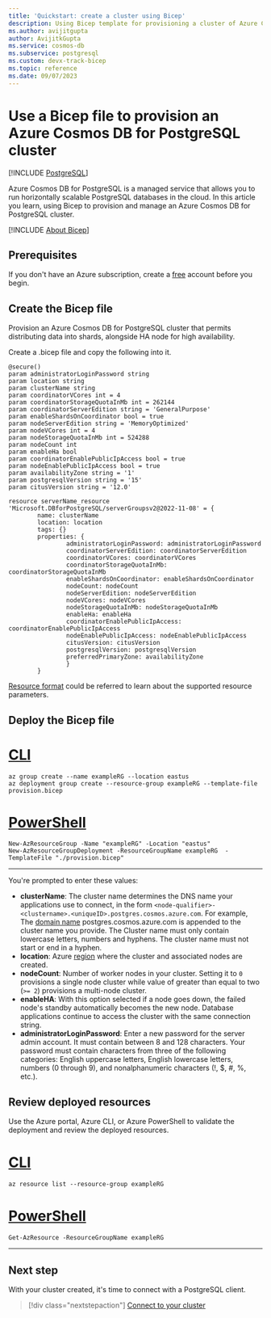 ```yaml
---
title: 'Quickstart: create a cluster using Bicep'
description: Using Bicep template for provisioning a cluster of Azure Cosmos DB for PostgreSQL
ms.author: avijitgupta
author: AvijitkGupta
ms.service: cosmos-db
ms.subservice: postgresql
ms.custom: devx-track-bicep
ms.topic: reference
ms.date: 09/07/2023
---
```


# Use a Bicep file to provision an Azure Cosmos DB for PostgreSQL cluster

[!INCLUDE [PostgreSQL](../includes/appliesto-postgresql.md)]

Azure Cosmos DB for PostgreSQL is a managed service that allows you to run horizontally scalable PostgreSQL databases in the cloud. In this article you learn, using Bicep to provision and manage an Azure Cosmos DB for PostgreSQL cluster.

[!INCLUDE [About Bicep](~/reusable-content/ce-skilling/azure/includes/resource-manager-quickstart-bicep-introduction.md)]

## Prerequisites

If you don't have an Azure subscription, create a [free](https://azure.microsoft.com/free/) account before you begin.

## Create the Bicep file

Provision an Azure Cosmos DB for PostgreSQL cluster that permits distributing data into shards, alongside HA node for high availability.

Create a .bicep file and copy the following into it.

```Bicep
@secure()
param administratorLoginPassword string
param location string
param clusterName string
param coordinatorVCores int = 4
param coordinatorStorageQuotaInMb int = 262144
param coordinatorServerEdition string = 'GeneralPurpose'
param enableShardsOnCoordinator bool = true
param nodeServerEdition string = 'MemoryOptimized'
param nodeVCores int = 4
param nodeStorageQuotaInMb int = 524288
param nodeCount int
param enableHa bool
param coordinatorEnablePublicIpAccess bool = true
param nodeEnablePublicIpAccess bool = true
param availabilityZone string = '1'
param postgresqlVersion string = '15'
param citusVersion string = '12.0'

resource serverName_resource 'Microsoft.DBforPostgreSQL/serverGroupsv2@2022-11-08' = {
        name: clusterName
        location: location
        tags: {}
        properties: {
                administratorLoginPassword: administratorLoginPassword
                coordinatorServerEdition: coordinatorServerEdition
                coordinatorVCores: coordinatorVCores
                coordinatorStorageQuotaInMb: coordinatorStorageQuotaInMb
                enableShardsOnCoordinator: enableShardsOnCoordinator
                nodeCount: nodeCount
                nodeServerEdition: nodeServerEdition
                nodeVCores: nodeVCores
                nodeStorageQuotaInMb: nodeStorageQuotaInMb
                enableHa: enableHa
                coordinatorEnablePublicIpAccess: coordinatorEnablePublicIpAccess
                nodeEnablePublicIpAccess: nodeEnablePublicIpAccess
                citusVersion: citusVersion
                postgresqlVersion: postgresqlVersion
                preferredPrimaryZone: availabilityZone
                }
        }
```

[Resource format](/azure/templates/microsoft.dbforpostgresql/servergroupsv2?pivots=deployment-language-bicep) could be referred to learn about the supported resource parameters.

## Deploy the Bicep file

# [CLI](#tab/CLI)

```azurecli
az group create --name exampleRG --location eastus
az deployment group create --resource-group exampleRG --template-file provision.bicep
```

# [PowerShell](#tab/PowerShell)

```azurepowershell
New-AzResourceGroup -Name "exampleRG" -Location "eastus"
New-AzResourceGroupDeployment -ResourceGroupName exampleRG  -TemplateFile "./provision.bicep"
```
---

You're prompted to enter these values:

- **clusterName**: The cluster name determines the DNS name your applications use to connect, in the form `<node-qualifier>-<clustername>.<uniqueID>.postgres.cosmos.azure.com`. For example, The [domain name](./concepts-node-domain-name.md) postgres.cosmos.azure.com is appended to the cluster name you provide. The Cluster name must only contain lowercase letters, numbers and hyphens. The cluster name must not start or end in a hyphen.
- **location**: Azure [region](./resources-regions.md) where the cluster and associated nodes are created.
- **nodeCount**: Number of worker nodes in your cluster. Setting it to `0` provisions a single node cluster while value of greater than equal to two (`>= 2`) provisions a multi-node cluster.
- **enableHA**: With this option selected if a node goes down, the failed node's standby automatically becomes the new node. Database applications continue to access the cluster with the same connection string.
- **administratorLoginPassword**: Enter a new password for the server admin account. It must contain between 8 and 128 characters. Your password must contain characters from three of the following categories: English uppercase letters, English lowercase letters, numbers (0 through 9), and nonalphanumeric characters (!, $, #, %, etc.).

## Review deployed resources

Use the Azure portal, Azure CLI, or Azure PowerShell to validate the deployment and review the deployed resources.

# [CLI](#tab/CLI)

```azurecli
az resource list --resource-group exampleRG
```

# [PowerShell](#tab/PowerShell)

```azurepowershell
Get-AzResource -ResourceGroupName exampleRG
```

---

## Next step

With your cluster created, it's time to connect with a PostgreSQL client.

> [!div class="nextstepaction"]
> [Connect to your cluster](quickstart-connect-psql.md)
